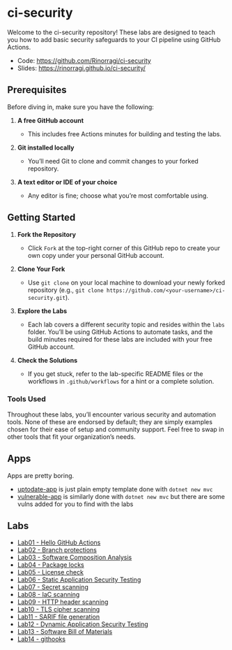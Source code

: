 # ci-security

Welcome to the ci-security repository! These labs are designed to teach you how to add basic security safeguards to your CI pipeline using GitHub Actions.

- Code: <https://github.com/Rinorragi/ci-security>
- Slides: <https://rinorragi.github.io/ci-security/>

## Prerequisites

Before diving in, make sure you have the following:

1. **A free GitHub account**

   - This includes free Actions minutes for building and testing the labs.

2. **Git installed locally**

   - You’ll need Git to clone and commit changes to your forked repository.

3. **A text editor or IDE of your choice**
   - Any editor is fine; choose what you’re most comfortable using.

## Getting Started

1. **Fork the Repository**

   - Click `Fork` at the top-right corner of this GitHub repo to create your own copy under your personal GitHub account.

2. **Clone Your Fork**

   - Use `git clone` on your local machine to download your newly forked repository (e.g., `git clone https://github.com/<your-username>/ci-security.git`).

3. **Explore the Labs**

   - Each lab covers a different security topic and resides within the `labs` folder. You’ll be using GitHub Actions to automate tasks, and the build minutes required for these labs are included with your free GitHub account.

4. **Check the Solutions**
   - If you get stuck, refer to the lab-specific README files or the workflows in `.github/workflows` for a hint or a complete solution.

### Tools Used

Throughout these labs, you’ll encounter various security and automation tools. None of these are endorsed by default; they are simply examples chosen for their ease of setup and community support. Feel free to swap in other tools that fit your organization’s needs.

## Apps

Apps are pretty boring.

- [uptodate-app](https://github.com/Rinorragi/ci-security/tree/main/apps/uptodate-app) is just plain empty template done with `dotnet new mvc`
- [vulnerable-app](https://github.com/Rinorragi/ci-security/tree/main/apps/vulnerable-app) is similarly done with `dotnet new mvc` but there are some vulns added for you to find with the labs

## Labs

- [Lab01 - Hello GitHub Actions](/labs/lab01-hello-github-actions/README.md)
- [Lab02 - Branch protections](/labs/lab02-branch-protections/README.md)
- [Lab03 - Software Composition Analysis](/labs/lab03-sca/)
- [Lab04 - Package locks](/labs/lab04-package-locks/README.md)
- [Lab05 - License check](/labs/lab05-license-check/)
- [Lab06 - Static Application Security Testing](/labs/lab06-sast/README.md)
- [Lab07 - Secret scanning](/labs/lab07-secret-scanning/README.md)
- [Lab08 - IaC scanning](/labs/lab08-iac-scanning/README.md)
- [Lab09 - HTTP header scanning](/labs/lab09-http-header-scanning/README.md)
- [Lab10 - TLS cipher scanning](/labs/lab10-tls-scanning/README.md)
- [Lab11 - SARIF file generation](/labs/lab11-sarif/README.md)
- [Lab12 - Dynamic Application Security Testing](/labs/lab12-dast/README.md)
- [Lab13 - Software Bill of Materials](/labs/lab13-sbom/README.md)
- [Lab14 - githooks](/labs/lab14-githooks/README.md)

